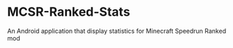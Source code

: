 # MCSR-Ranked-Stats
An Android application that display statistics for Minecraft Speedrun Ranked mod
